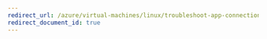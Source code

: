 ```yaml
---
redirect_url: /azure/virtual-machines/linux/troubleshoot-app-connection
redirect_document_id: true
---
```


